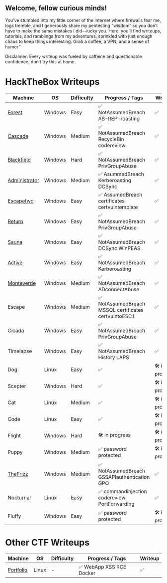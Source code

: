 ## Welcome, fellow curious minds!

You’ve stumbled into my little corner of the internet where firewalls fear me, logs tremble, and I generously share my pentesting “wisdom” so you don’t have to make the same mistakes I did—lucky you. Here, you’ll find writeups, tutorials, and ramblings from my adventures, sprinkled with just enough chaos to keep things interesting. Grab a coffee, a VPN, and a sense of humor”

Disclaimer: Every writeup was fueled by caffeine and questionable confidence, don’t try this at home.

# HackTheBox Writeups

| Machine       | OS      | Difficulty | Progress / Tags                                         | Writeup          |
|---------------|---------|------------|---------------------------------------------------------|------------------|
| [Forest](ch3ckm8_HTB_forest.html)        | Windows | Easy       | ✅ NotAssumedBreach AS-REP-roasting                      | ✅                |
| [Cascade](ch3ckm8_HTB_Cascade.html)       | Windows | Medium     | ✅ NotAssumedBreach RecycleBin codereview                | ✅                |
| [Blackfield](ch3ckm8_HTB_Blackfield.html)    | Windows | Hard       | ✅ NotAssumedBreach PrivGroupAbuse                       | ✅                |
| [Administrator](ch3ckm8_HTB_Administrator.html) | Windows | Medium     | ✅ AsummedBreach Kerberoasting DCSync                    | ✅                |
| [Escapetwo](ch3ckm8_HTB_Escapetwo.html)    | Windows | Easy       | ✅ AssumedBreach certificates certvulntemplate           | ✅                |
| [Return](ch3ckm8_HTB_Return.html)        | Windows | Easy       | ✅ NotAssumedBreach PrivGroupAbuse                       | ✅                |
| [Sauna](ch3ckm8_HTB_sauna.html)         | Windows | Easy       | ✅ NotAssumedBreach DCSync WinPEAS                       | ✅                |
| [Active](ch3ckm8_HTB_Active.html)        | Windows | Easy       | ✅ NotAssumedBreach Kerberoasting                        | ✅                |
| [Monteverde](ch3ckm8_HTB_monteverde.html)    | Windows | Medium     | ✅ NotAssumedBreach ADconnectAbuse                       | ✅                |
| Escape        | Windows | Medium     | ✅ NotAssumedBreach MSSQL certificates certvulntoESC1    | ✅                |
| Cicada        | Windows | Easy       | ✅ NotAssumedBreach PrivGroupAbuse                       | ✅                |
| Timelapse     | Windows | Easy       | ✅ NotAssumedBreach History LAPS                         | ✅                |
| Dog           | Linux   | Easy       | ✅                                                      | 🛠️ in progress    |
| Scepter       | Windows | Hard       | ✅                                                      | 🛠️ in progress    |
| Cat           | Linux   | Medium     | ✅                                                      | 🛠️ in progress    |
| Code          | Linux   | Easy       | ✅                                                      | 🛠️ in progress    |
| Flight        | Windows | Hard       | 🛠️ in progress                                          | 🛠️ in progress    |
| Puppy         | Windows | Medium     | ✅ password protected                                    | 🛠️ in progress    |
| [TheFrizz](ch3ckm8_HTB_TheFrizz.html)      | Windows | Medium     | ✅ NotAssumedBreach GSSAPIauthentication GPO       | ✅                |
| [Nocturnal](ch3ckm8_HTB_Nocturnal.html)     | Linux   | Easy       | ✅ commandinjection codereview PortForwarding   | ✅     |
| Fluffy        | Windows | Easy       | ✅ password protected                                    | 🛠️ in progress    |


# Other CTF Writeups

| Machine       | OS      | Difficulty | Progress / Tags                                         | Writeup          |
|---------------|---------|------------|---------------------------------------------------------|------------------|
| [Portfolio](ch3ckm8_RoboGRoot-CTF_Portfolio.html)        | Linux | -       | ✅ WebApp XSS RCE Docker   | ✅                |
